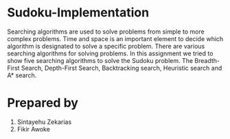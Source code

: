 # Sudoku-Implementation
Searching algorithms are used to solve problems from simple to more complex problems. Time and space is an important element to decide which algorithm is designated to solve a specific problem. There are various searching algorithms for solving problems. In this assignment we tried to show five searching algorithms to solve the Sudoku problem. The Breadth-First Search, Depth-First Search, Backtracking search, Heuristic search and A* search.

# Prepared by

1. Sintayehu Zekarias
2. Fikir Awoke
